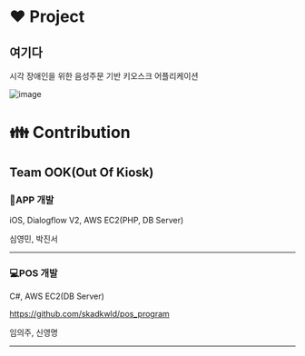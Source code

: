 # :heart:  Project
## 여기다

시각 장애인을 위한 음성주문 기반 키오스크 어플리케이션    



![image](https://user-images.githubusercontent.com/20080283/79094836-bb0bd200-7d93-11ea-8e54-94b62fcd8022.png)   

# :family: Contribution      
## Team OOK(Out Of Kiosk)

### :iphone:APP 개발

iOS, Dialogflow V2, AWS EC2(PHP, DB Server)

심영민, 박진서

<hr/>

### :computer:POS 개발

C#, AWS EC2(DB Server)

https://github.com/skadkwld/pos_program

임의주, 신영명


<hr/>
